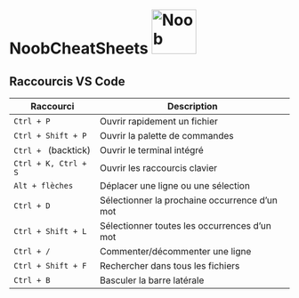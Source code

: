 # NoobCheatSheets <img src="https://github.com/Omarhio/noobcheatsheets/blob/main/ghost_noob.png" alt="Noob" width="80"/>

## Raccourcis VS Code

| Raccourci                              | Description                                      |
|----------------------------------------|--------------------------------------------------|
| `Ctrl + P`                             | Ouvrir rapidement un fichier                     |
| `Ctrl + Shift + P`                     | Ouvrir la palette de commandes                   |
| `Ctrl + ` (backtick)                   | Ouvrir le terminal intégré                       |
| `Ctrl + K, Ctrl + S`                   | Ouvrir les raccourcis clavier                    |
| `Alt + flèches`                        | Déplacer une ligne ou une sélection              |
| `Ctrl + D`                             | Sélectionner la prochaine occurrence d’un mot    |
| `Ctrl + Shift + L`                     | Sélectionner toutes les occurrences d’un mot     |
| `Ctrl + /`                             | Commenter/décommenter une ligne                  |
| `Ctrl + Shift + F`                     | Rechercher dans tous les fichiers                |
| `Ctrl + B`                             | Basculer la barre latérale                       |